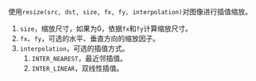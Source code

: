 使用`resize(src, dst, size, fx, fy, interpolation)`对图像进行插值缩放。

1. `size`，缩放尺寸，如果为0，依据`fx`和`fy`计算缩放尺寸。
2. `fx`、`fy`，可选的水平、垂直方向的缩放因子。
3. `interpolation`，可选的插值方式。
   1. `INTER_NEAREST`，最近邻插值。
   2. `INTER_LINEAR`，双线性插值。